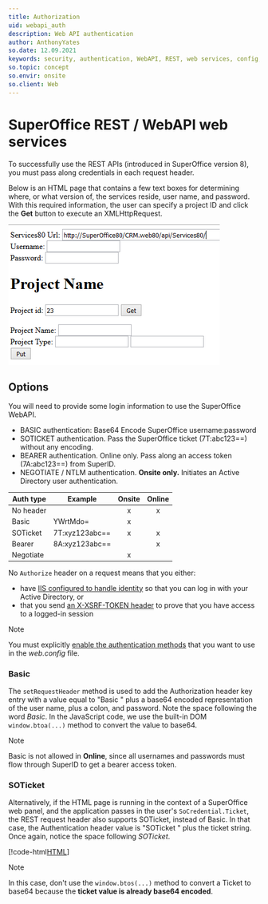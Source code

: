 ```yaml
---
title: Authorization
uid: webapi_auth
description: Web API authentication
author: AnthonyYates
so.date: 12.09.2021
keywords: security, authentication, WebAPI, REST, web services, config, BASIC, SOTICKET, BEARER, X-XSRF-TOKEN
so.topic: concept
so.envir: onsite
so.client: Web
---
```


# SuperOffice REST / WebAPI web services

To successfully use the REST APIs (introduced in SuperOffice version 8), you must pass along credentials in each request header.

Below is an HTML page that contains a few text boxes for determining where, or what version of, the services reside, user name, and password. With this required information, the user can specify a project ID and click the **Get** button to execute an XMLHttpRequest.

![request-page -screenshot][img1]

## Options

You will need to provide some login information to use the SuperOffice WebAPI.

* BASIC authentication: Base64 Encode SuperOffice username:password
* SOTICKET authentication. Pass the SuperOffice ticket (7T:abc123==) without any encoding.
* BEARER authentication. Online only. Pass along an access token (7A:abc123==) from SuperID.
* NEGOTIATE / NTLM authentication. **Onsite only.** Initiates an Active Directory user authentication.

| Auth type | Example | Onsite | Online |
|---|---|:-:|:-:|
| No header | | x | x |
| Basic | YWrtMdo= | x | |
| SOTicket | 7T:xyz123abc== | x | x |
| Bearer | 8A:xyz123abc== | | x |
| Negotiate | | x | |

No `Authorize` header on a request means that you either:

* have [IIS configured to handle identity][1] so that you can log in with your Active Directory, or
* that you send [an X-XSRF-TOKEN header][2] to prove that you have access to a logged-in session

> [!NOTE]
> You must explicitly [enable the authentication methods][4] that you want to use in the *web.config* file.

### Basic

The `setRequestHeader` method is used to add the Authorization header key entry with a value equal to "Basic " plus a base64 encoded representation of the user name, plus a colon, and password. Note the space following the word *Basic*. In the JavaScript code, we use the built-in DOM `window.btoa(...)` method to convert the value to base64.

> [!NOTE]
> Basic is not allowed in **Online**, since all usernames and passwords must flow through SuperID to get a bearer access token.

### SOTicket

Alternatively, if the HTML page is running in the context of a SuperOffice web panel, and the application passes in the user's `SoCredential.Ticket`, the REST request header also supports SOTicket, instead of Basic. In that case, the Authentication header value is "SOTicket " plus the ticket string. Once again, notice the space following *SOTicket*.

[!code-html[HTML](includes/rest-auth.html)]

> [!NOTE]
> In this case, don't use the `window.btos(...)` method to convert a Ticket to base64 because the **ticket value is already base64 encoded**.

<!-- Referenced links -->
[1]: enable-iis-identity.md
[2]: reuse-session.md
[4]: ../../netserver/config/webapi.md

<!-- Referenced images -->
[img1]: media/simple-rest-page.png
